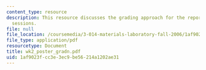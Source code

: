 ```yaml
---
content_type: resource
description: This resource discusses the grading approach for the reports of poster
  sessions.
file: null
file_location: /coursemedia/3-014-materials-laboratory-fall-2006/1af9023fcc3e3ec9be56214a1202ae31_wk2_poster_gradn.pdf
file_type: application/pdf
resourcetype: Document
title: wk2_poster_gradn.pdf
uid: 1af9023f-cc3e-3ec9-be56-214a1202ae31
---
```

